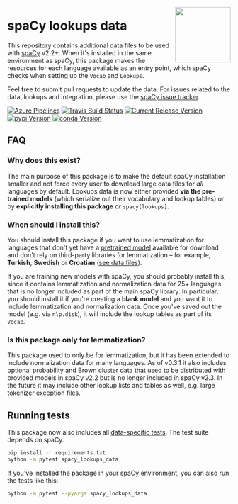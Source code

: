 <a href="https://explosion.ai"><img src="https://explosion.ai/assets/img/logo.svg" width="125" height="125" align="right" /></a>

# spaCy lookups data

This repository contains additional data files to be used with
[spaCy](https://spacy.io) v2.2+. When it's installed in the same environment as
spaCy, this package makes the resources for each language available as an entry
point, which spaCy checks when setting up the `Vocab` and `Lookups`.

Feel free to submit pull requests to update the data. For issues related to the
data, lookups and integration, please use the
[spaCy issue tracker](https://github.com/explosion/spaCy/issues).

[![Azure Pipelines](<https://img.shields.io/azure-devops/build/explosion-ai/public/13/master.svg?logo=azure-pipelines&style=flat-square&label=build+(3.x)>)](https://dev.azure.com/explosion-ai/public/_build?definitionId=12)
[![Travis Build Status](<https://img.shields.io/travis/explosion/spacy-lookups-data/master.svg?style=flat-square&logo=travis-ci&logoColor=white&label=build+(2.7)>)](https://travis-ci.org/explosion/spacy-lookups-data)
[![Current Release Version](https://img.shields.io/github/release/explosion/spacy-lookups-data.svg?include_prereleases&style=flat-square&logo=github)](https://github.com/explosion/spacy-lookups-data/releases)
[![pypi Version](https://img.shields.io/pypi/v/spacy-lookups-data.svg?style=flat-square&logo=pypi&logoColor=white)](https://pypi.org/project/spacy-lookups-data/)
[![conda Version](https://img.shields.io/conda/vn/conda-forge/spacy-lookups-data.svg?style=flat-square&logo=conda-forge&logoColor=white)](https://anaconda.org/conda-forge/spacy-lookups-data)

## FAQ

### Why does this exist?

The main purpose of this package is to make the default spaCy installation
smaller and not force every user to download large data files for _all_
languages by default. Lookups data is now either provided **via the pre-trained
models** (which serialize out their vocabulary and lookup tables) or by
**explicitly installing this package** or `spacy[lookups]`.

### When should I install this?

You should install this package if you want to use lemmatization for languages
that don't yet have a [pretrained model](https://spacy.io/models) available for
download and don't rely on third-party libraries for lemmatization – for
example, **Turkish**, **Swedish** or **Croatian**
([see data files](spacy_lookups_data/data)).

If you are training new models with spaCy, you should probably install this,
since it contains lemmatization and normalization data for 25+ languages that
is no longer included as part of the main spaCy library. In particular, you
should install it if you're creating a **blank model** and you want it to
include lemmatization and normalization data. Once you've saved out the model
(e.g. via `nlp.disk`), it will include the lookup tables as part of its
`Vocab`.

### Is this package only for lemmatization?

This package used to only be for lemmatization, but it has been extended to
include normalization data for many languages. As of v0.3.1 it also includes
optional probability and Brown cluster data that used to be distributed with
provided models in spaCy v2.2 but is no longer included in spaCy v2.3. In the
future it may include other lookup lists and tables as well, e.g. large
tokenizer exception files.

## Running tests

This package now also includes all
[data-specific tests](spacy_lookups_data/tests). The test suite depends on
spaCy.

```bash
pip install -r requirements.txt
python -m pytest spacy_lookups_data
```

If you've installed the package in your spaCy environment, you can also run the
tests like this:

```bash
python -m pytest --pyargs spacy_lookups_data
```

